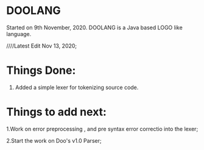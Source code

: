 # DOOLANG
 Started on 9th November, 2020.
 DOOLANG is a Java based LOGO like language.
 
////Latest Edit Nov 13, 2020;
 
 
# Things Done:
 1. Added a simple lexer for tokenizing source code.


# Things to add next:

 1.Work on error preprocessing , and pre syntax error correctio into the lexer;
 
 2.Start the work on Doo's v1.0 Parser;

 
